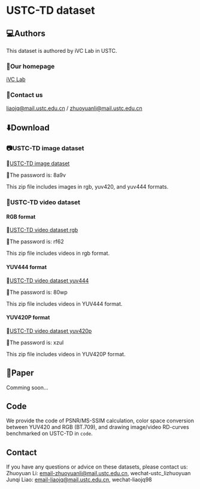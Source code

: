 # USTC-TD dataset
## :computer:Authors
This dataset is authored by iVC Lab in USTC.
### :house_with_garden:Our homepage
[iVC Lab](https://ustc-ivclab.github.io/)
### :e-mail:Contact us
liaojq@mail.ustc.edu.cn / zhuoyuanli@mail.ustc.edu.cn
## :arrow_down:Download
### :camera:USTC-TD image dataset
:link:[USTC-TD image dataset](https://rec.ustc.edu.cn/share/d0aa6460-ef6e-11ee-accf-f9b5640aed52)

:key:The password is: 8a9v

This zip file includes images in rgb, yuv420, and yuv444 formats.
### :movie_camera:USTC-TD video dataset
#### RGB format
:link:[USTC-TD video dataset rgb](https://rec.ustc.edu.cn/share/a7ebf430-611a-11ef-b104-c5117e3741e9)

:key:The password is: rf62

This zip file includes videos in rgb format.
#### YUV444 format
:link:[USTC-TD video dataset yuv444](https://rec.ustc.edu.cn/share/21ea7530-ef6f-11ee-9381-fbc2b60358f7)

:key:The password is: 80wp

This zip file includes videos in YUV444 format.
#### YUV420P format
:link:[USTC-TD video dataset yuv420p](https://rec.ustc.edu.cn/share/611e78e0-ef6f-11ee-899d-9d5fa7b6e594)

:key:The password is: xzul

This zip file includes videos in YUV420P format.
## :newspaper:Paper
Comming soon...

## Code
We provide the code of PSNR/MS-SSIM calculation, color space conversion between YUV420 and RGB (BT.709), and drawing image/video RD-curves benchmarked on USTC-TD in `code`. 

## Contact
If you have any questions or advice on these datasets, please contact us:
Zhuoyuan Li: email-zhuoyuanli@mail.ustc.edu.cn, wechat-ustc_lizhuoyuan
Junqi Liao: email-liaojq@mail.ustc.edu.cn, wechat-liaojq98




